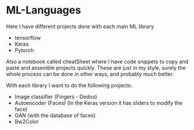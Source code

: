 # ML-Languages
Here I have different projects done with each main ML library
- tensorflow
- Keras
- Pytorch

Also a notebook called cheatSheet where I have code snippets to copy and paste and assemble projects quickly. These are just in my style, surely the whole process can be done in other ways, and probably much better.

With each library I want to do the following projects:
- Image classifier (Fingers - Dedos)
- Autoencoder (Faces) (In the Keras version it has sliders to modify the face)
- GAN (with the database of faces)
- Bw2Color
